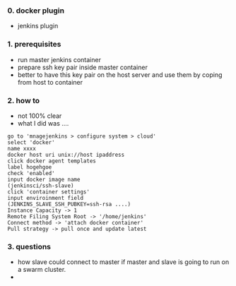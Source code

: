 ### 0. docker plugin

- jenkins plugin


### 1. prerequisites

- run master jenkins container
- prepare ssh key pair inside master container
- better to have this key pair on the host server and use them by coping from host to container

### 2. how to

- not 100% clear
- what I did was ....

```
go to 'mnagejenkins > configure system > cloud'
select 'docker'
name xxxx
docker host uri unix://host ipaddress
click docker agent templates
label hogehgoe
check 'enabled'
input docker image name
(jenkinsci/ssh-slave)
click 'container settings'
input enviroinment field
(JENKINS_SLAVE_SSH_PUBKEY=ssh-rsa ....)
Instance Capacity -> 1
Remote Filing System Root -> '/home/jenkins'
Connect method -> 'attach docker container'
Pull strategy -> pull once and update latest
```

### 3. questions

- how slave could connect to master if master and slave is going to run on a swarm cluster.
- 
